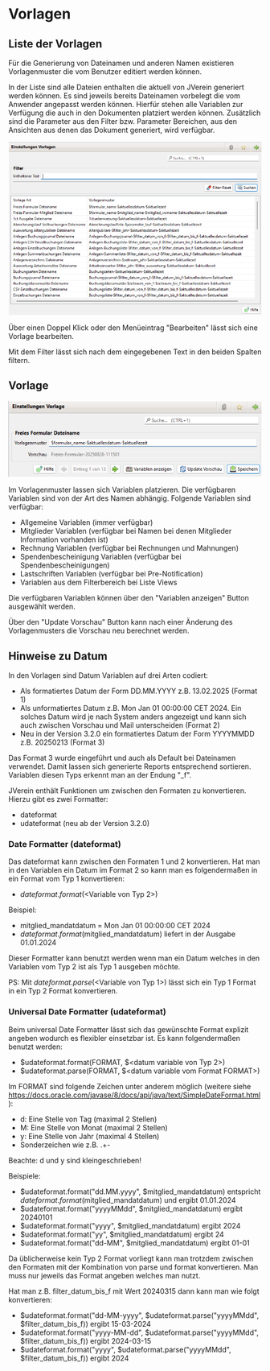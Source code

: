 # Vorlagen

## Liste der Vorlagen

Für die Generierung von Dateinamen und anderen Namen existieren Vorlagenmuster die vom Benutzer editiert werden können.

In der Liste sind alle Dateien enthalten die aktuell von JVerein generiert werden können. Es sind jeweils bereits Dateinamen vorbelegt die vom Anwender angepasst werden können. Hierfür stehen alle Variablen zur Verfügung die auch in den Dokumenten platziert werden können. Zusätzlich sind die Parameter aus den Filter bzw. Parameter Bereichen, aus den Ansichten aus denen das Dokument generiert, wird verfügbar.

![](img/Vorlagen.png)

Über einen Doppel Klick oder den Menüeintrag "Bearbeiten" lässt sich eine Vorlage bearbeiten.

Mit dem Filter lässt sich nach dem eingegebenen Text in den beiden Spalten filtern.

## Vorlage

![](img/Vorlage.png)

Im Vorlagenmuster lassen sich Variablen platzieren. Die verfügbaren Variablen sind von der Art des Namen abhängig. Folgende Variablen sind verfügbar:
* Allgemeine Variablen (immer verfügbar)
* Mitglieder Variablen (verfügbar bei Namen bei denen Mitglieder Information vorhanden ist)
* Rechnung Variablen (verfügbar bei Rechnungen und Mahnungen)
* Spendenbescheinigung Variablen (verfügbar bei Spendenbescheinigungen)
* Lastschriften Variablen (verfügbar bei Pre-Notification)
* Variablen aus dem Filterbereich bei Liste Views

Die verfügbaren Variablen können über den "Variablen anzeigen" Button ausgewählt werden.

Über den "Update Vorschau" Button kann nach einer Änderung des Vorlagenmusters die Vorschau neu berechnet werden.

## Hinweise zu Datum

In den Vorlagen sind Datum Variablen auf drei Arten codiert:
* Als formatiertes Datum der Form DD.MM.YYYY z.B. 13.02.2025 (Format 1)
* Als unformatiertes Datum z.B. Mon Jan 01 00:00:00 CET 2024. Ein solches Datum wird je nach System anders angezeigt und kann sich auch zwischen Vorschau und Mail unterscheiden (Format 2)
* Neu in der Version 3.2.0 ein formatiertes Datum der Form YYYYMMDD z.B. 20250213 (Format 3)

Das Format 3 wurde eingeführt und auch als Default bei Dateinamen verwendet. Damit lassen sich generierte Reports entsprechend sortieren. Variablen diesen Typs erkennt man an der Endung "_f".

JVerein enthält Funktionen um zwischen den Formaten zu konvertieren. Hierzu gibt es zwei Formatter:
* dateformat
* udateformat (neu ab der Version 3.2.0)

### Date Formatter (dateformat)
Das dateformat kann zwischen den Formaten 1 und 2 konvertieren. Hat man in den Variablen ein Datum im Format 2 so kann man es folgendermaßen in ein Format vom Typ 1 konvertieren:
* $dateformat.format($<Variable von Typ 2>) 

Beispiel: 
* mitglied_mandatdatum = Mon Jan 01 00:00:00 CET 2024
* $dateformat.format($mitglied_mandatdatum) liefert in der Ausgabe 01.01.2024

Dieser Formatter kann benutzt werden wenn man ein Datum welches in den Variablen vom Typ 2 ist als Typ 1 ausgeben möchte.

PS: Mit $dateformat.parse($<Variable von Typ 1>) lässt sich ein Typ 1 Format in ein Typ 2 Format konvertieren.

### Universal Date Formatter (udateformat)

Beim universal Date Formatter lässt sich das gewünschte Format explizit angeben wodurch es flexibler einsetzbar ist. Es kann folgendermaßen benutzt werden:
* \$udateformat.format(FORMAT, \$\<datum variable von Typ 2>)
* \$udateformat.parse(FORMAT, \$\<datum variable vom Format FORMAT>)

Im FORMAT sind folgende Zeichen unter anderem möglich (weitere siehe https://docs.oracle.com/javase/8/docs/api/java/text/SimpleDateFormat.html):
* d: Eine Stelle von Tag (maximal 2 Stellen)
* M: Eine Stelle von Monat (maximal 2 Stellen)
* y: Eine Stelle von Jahr (maximal 4 Stellen)
* Sonderzeichen wie z.B. .+-

Beachte: d und y sind kleingeschrieben!

Beispiele:
* $udateformat.format("dd.MM.yyyy", $mitglied_mandatdatum) entspricht $dateformat.format($mitglied_mandatdatum) und ergibt 01.01.2024
* $udateformat.format("yyyyMMdd", $mitglied_mandatdatum) ergibt 20240101
* $udateformat.format("yyyy", $mitglied_mandatdatum) ergibt 2024
* $udateformat.format("yy", $mitglied_mandatdatum) ergibt 24
* $udateformat.format("dd-MM", $mitglied_mandatdatum) ergibt 01-01

Da üblicherweise kein Typ 2 Format vorliegt kann man trotzdem zwischen den Formaten mit der Kombination von parse und format konvertieren. Man muss nur jeweils das Format angeben welches man nutzt.

Hat man z.B. filter_datum_bis_f mit Wert 20240315 dann kann man wie folgt konvertieren:
*  $udateformat.format("dd-MM-yyyy", $udateformat.parse("yyyyMMdd", $filter_datum_bis_f)) ergibt 15-03-2024
*  $udateformat.format("yyyy-MM-dd", $udateformat.parse("yyyyMMdd", $filter_datum_bis_f)) ergibt 2024-03-15
*  $udateformat.format("yyyy", $udateformat.parse("yyyyMMdd", $filter_datum_bis_f)) ergibt 2024